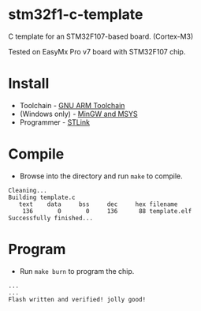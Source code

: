 # stm32f1-c-template

C template for an STM32F107-based board. (Cortex-M3)

Tested on EasyMx Pro v7 board with STM32F107 chip.

# Install
* Toolchain - [GNU ARM Toolchain](https://developer.arm.com/open-source/gnu-toolchain/gnu-rm/downloads)
* (Windows only) - [MinGW and MSYS ](http://www.mingw.org/)
* Programmer - [STLink](https://github.com/texane/stlink)

# Compile
* Browse into the directory and run `make` to compile.
```
Cleaning...
Building template.c
   text	   data	    bss	    dec	    hex	filename
    136	      0	      0	    136	     88	template.elf
Successfully finished...
```

# Program
* Run `make burn` to program the chip.
```
...
...
Flash written and verified! jolly good!
```
